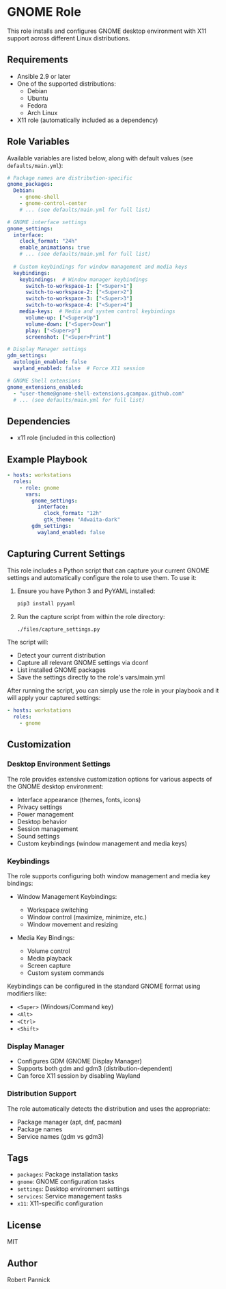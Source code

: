 # GNOME Role

This role installs and configures GNOME desktop environment with X11 support across different Linux distributions.

## Requirements

- Ansible 2.9 or later
- One of the supported distributions:
  - Debian
  - Ubuntu
  - Fedora
  - Arch Linux
- X11 role (automatically included as a dependency)

## Role Variables

Available variables are listed below, along with default values (see `defaults/main.yml`):

```yaml
# Package names are distribution-specific
gnome_packages:
  Debian:
    - gnome-shell
    - gnome-control-center
    # ... (see defaults/main.yml for full list)

# GNOME interface settings
gnome_settings:
  interface:
    clock_format: "24h"
    enable_animations: true
    # ... (see defaults/main.yml for full list)
  
  # Custom keybindings for window management and media keys
  keybindings:
    keybindings:  # Window manager keybindings
      switch-to-workspace-1: ["<Super>1"]
      switch-to-workspace-2: ["<Super>2"]
      switch-to-workspace-3: ["<Super>3"]
      switch-to-workspace-4: ["<Super>4"]
    media-keys:  # Media and system control keybindings
      volume-up: ["<Super>Up"]
      volume-down: ["<Super>Down"]
      play: ["<Super>p"]
      screenshot: ["<Super>Print"]

# Display Manager settings
gdm_settings:
  autologin_enabled: false
  wayland_enabled: false  # Force X11 session

# GNOME Shell extensions
gnome_extensions_enabled:
  - "user-theme@gnome-shell-extensions.gcampax.github.com"
  # ... (see defaults/main.yml for full list)
```

## Dependencies

- x11 role (included in this collection)

## Example Playbook

```yaml
- hosts: workstations
  roles:
    - role: gnome
      vars:
        gnome_settings:
          interface:
            clock_format: "12h"
            gtk_theme: "Adwaita-dark"
        gdm_settings:
          wayland_enabled: false
```

## Capturing Current Settings

This role includes a Python script that can capture your current GNOME settings and automatically configure the role to use them. To use it:

1. Ensure you have Python 3 and PyYAML installed:
   ```bash
   pip3 install pyyaml
   ```

2. Run the capture script from within the role directory:
   ```bash
   ./files/capture_settings.py
   ```

The script will:
- Detect your current distribution
- Capture all relevant GNOME settings via dconf
- List installed GNOME packages
- Save the settings directly to the role's vars/main.yml

After running the script, you can simply use the role in your playbook and it will apply your captured settings:
```yaml
- hosts: workstations
  roles:
    - gnome
```

## Customization

### Desktop Environment Settings

The role provides extensive customization options for various aspects of the GNOME desktop environment:

- Interface appearance (themes, fonts, icons)
- Privacy settings
- Power management
- Desktop behavior
- Session management
- Sound settings
- Custom keybindings (window management and media keys)

### Keybindings

The role supports configuring both window management and media key bindings:

- Window Management Keybindings:
  - Workspace switching
  - Window control (maximize, minimize, etc.)
  - Window movement and resizing

- Media Key Bindings:
  - Volume control
  - Media playback
  - Screen capture
  - Custom system commands

Keybindings can be configured in the standard GNOME format using modifiers like:
- `<Super>` (Windows/Command key)
- `<Alt>`
- `<Ctrl>`
- `<Shift>`

### Display Manager

- Configures GDM (GNOME Display Manager)
- Supports both gdm and gdm3 (distribution-dependent)
- Can force X11 session by disabling Wayland

### Distribution Support

The role automatically detects the distribution and uses the appropriate:
- Package manager (apt, dnf, pacman)
- Package names
- Service names (gdm vs gdm3)

## Tags

- `packages`: Package installation tasks
- `gnome`: GNOME configuration tasks
- `settings`: Desktop environment settings
- `services`: Service management tasks
- `x11`: X11-specific configuration

## License

MIT

## Author

Robert Pannick
